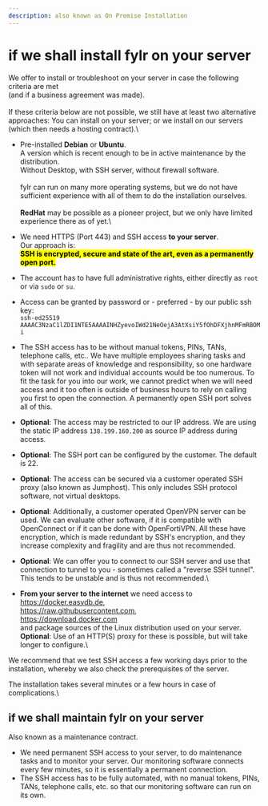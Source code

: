```yaml
---
description: also known as On Premise Installation
---
```


# if we shall install fylr on your server

We offer to install or troubleshoot on your server in case the following criteria are met\
(and if a business agreement was made).\
\
If these criteria below are not possible, we still have at least two alternative approaches: You can install on your server; or we install on our servers (which then needs a hosting contract).\


* Pre-installed **Debian** or **Ubuntu**. \
  A version which is recent enough to be in active maintenance by the distribution. \
  Without Desktop, with SSH server, without firewall software.\
  \
  fylr can run on many more operating systems, but we do not have sufficient experience with all of them to do the installation ourselves.\
  \
  **RedHat** may be possible as a pioneer project, but we only have limited experience there as of yet.\

* We need HTTPS (Port 443) and SSH access **to your server**.\
  Our approach is:\
  <mark style="color:$success;">**SSH is encrypted, secure and state of the art, even as a permanently open port.**</mark>
* The account has to have full administrative rights, either directly as `root` or via `sudo` or `su`.
* Access can be granted by password or - preferred - by our public ssh key: \
  `ssh-ed25519 AAAAC3NzaC1lZDI1NTE5AAAAINHZyevoIWd21NeOejA3AtXsiY5fOhDFXjhnMFmRBOMi`&#x20;
* The SSH access has to be without manual tokens, PINs, TANs, telephone calls, etc.. We have multiple employees sharing tasks and with separate areas of knowledge and responsibility, so one hardware token will not work and individual accounts would be too numerous. To fit the task for you into our work, we cannot predict when we will need access and it too often is outside of business hours to rely on calling you first to open the connection. A permanently open SSH port solves all of this.
* **Optional**: The access may be restricted to our IP address. We are using the static IP address `138.199.160.200` as source IP address during access.
* **Optional**: The SSH port can be configured by the customer. The default is 22.
* **Optional**: The access can be secured via a customer operated SSH proxy (also known as Jumphost). This only includes SSH protocol software, not virtual desktops.
* **Optional**: Additionally, a customer operated OpenVPN server can be used. We can evaluate other software, if it is compatible with OpenConnect or if it can be done with OpenFortiVPN. All these have encryption, which is made redundant by SSH's encryption, and they increase complexity and fragility and are thus not recommended.
* **Optional**: We can offer you to connect to our SSH server and use that connection to tunnel to you - sometimes called a "reverse SSH tunnel". This tends to be unstable and is thus not recommended.\

* **From your server to the internet** we need access to \
  https://docker.easydb.de, \
  https://raw.githubusercontent.com, \
  https://download.docker.com \
  and package sources of the Linux distribution used on your server.\
  **Optional**: Use of an HTTP(S) proxy for these is possible, but will take longer to configure.\


We recommend that we test SSH access a few working days prior to the installation, whereby we also check the prerequisites of the server.

The installation takes several minutes or a few hours in case of complications.\


## if we shall maintain fylr on your server

Also known as a maintenance contract.

* We need permanent SSH access to your server, to do maintenance tasks and to monitor your server. Our monitoring software connects every few minutes, so it is essentially a permanent connection.
* The SSH access has to be fully automated, with no manual tokens, PINs, TANs, telephone calls, etc. so that our monitoring software can run on its own.
